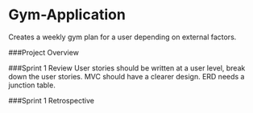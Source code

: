 # Gym-Application
Creates a weekly gym plan for a user depending on external factors.

###Project Overview 

###Sprint 1 Review 
User stories should be written at a user level, break down the user stories.
MVC should have a clearer design.
ERD needs a junction table.

###Sprint 1 Retrospective 
